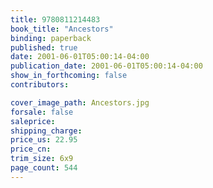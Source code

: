 ```yaml
---
title: 9780811214483
book_title: "Ancestors"
binding: paperback
published: true
date: 2001-06-01T05:00:14-04:00
publication_date: 2001-06-01T05:00:14-04:00
show_in_forthcoming: false
contributors:

cover_image_path: Ancestors.jpg
forsale: false
saleprice:
shipping_charge:
price_us: 22.95
price_cn:
trim_size: 6x9
page_count: 544
---
```



